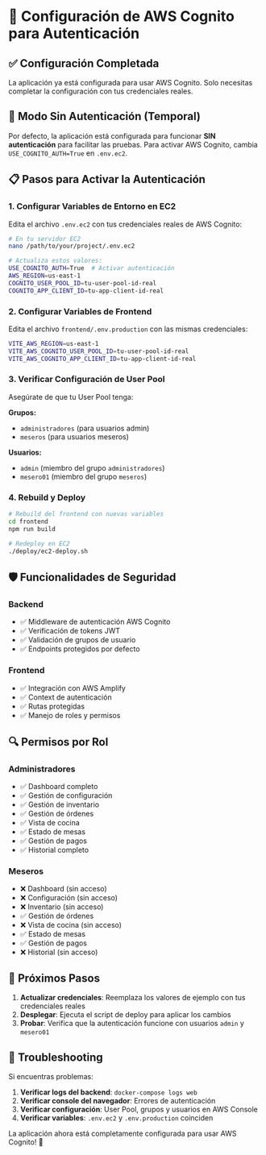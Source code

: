 # 🔐 Configuración de AWS Cognito para Autenticación

## ✅ Configuración Completada

La aplicación ya está configurada para usar AWS Cognito. Solo necesitas completar la configuración con tus credenciales reales.

## 🔄 Modo Sin Autenticación (Temporal)

Por defecto, la aplicación está configurada para funcionar **SIN autenticación** para facilitar las pruebas. Para activar AWS Cognito, cambia `USE_COGNITO_AUTH=True` en `.env.ec2`.

## 📋 Pasos para Activar la Autenticación

### 1. Configurar Variables de Entorno en EC2

Edita el archivo `.env.ec2` con tus credenciales reales de AWS Cognito:

```bash
# En tu servidor EC2
nano /path/to/your/project/.env.ec2

# Actualiza estos valores:
USE_COGNITO_AUTH=True  # Activar autenticación
AWS_REGION=us-east-1
COGNITO_USER_POOL_ID=tu-user-pool-id-real
COGNITO_APP_CLIENT_ID=tu-app-client-id-real
```

### 2. Configurar Variables de Frontend

Edita el archivo `frontend/.env.production` con las mismas credenciales:

```bash
VITE_AWS_REGION=us-east-1
VITE_AWS_COGNITO_USER_POOL_ID=tu-user-pool-id-real
VITE_AWS_COGNITO_APP_CLIENT_ID=tu-app-client-id-real
```

### 3. Verificar Configuración de User Pool

Asegúrate de que tu User Pool tenga:

**Grupos:**
- `administradores` (para usuarios admin)
- `meseros` (para usuarios meseros)

**Usuarios:**
- `admin` (miembro del grupo `administradores`)
- `mesero01` (miembro del grupo `meseros`)

### 4. Rebuild y Deploy

```bash
# Rebuild del frontend con nuevas variables
cd frontend
npm run build

# Redeploy en EC2
./deploy/ec2-deploy.sh
```

## 🛡️ Funcionalidades de Seguridad

### Backend
- ✅ Middleware de autenticación AWS Cognito
- ✅ Verificación de tokens JWT
- ✅ Validación de grupos de usuario
- ✅ Endpoints protegidos por defecto

### Frontend
- ✅ Integración con AWS Amplify
- ✅ Context de autenticación
- ✅ Rutas protegidas
- ✅ Manejo de roles y permisos

## 🔍 Permisos por Rol

### Administradores
- ✅ Dashboard completo
- ✅ Gestión de configuración
- ✅ Gestión de inventario
- ✅ Gestión de órdenes
- ✅ Vista de cocina
- ✅ Estado de mesas
- ✅ Gestión de pagos
- ✅ Historial completo

### Meseros
- ❌ Dashboard (sin acceso)
- ❌ Configuración (sin acceso)
- ❌ Inventario (sin acceso)
- ✅ Gestión de órdenes
- ❌ Vista de cocina (sin acceso)
- ✅ Estado de mesas
- ✅ Gestión de pagos
- ❌ Historial (sin acceso)

## 🚀 Próximos Pasos

1. **Actualizar credenciales**: Reemplaza los valores de ejemplo con tus credenciales reales
2. **Desplegar**: Ejecuta el script de deploy para aplicar los cambios
3. **Probar**: Verifica que la autenticación funcione con usuarios `admin` y `mesero01`

## 🔧 Troubleshooting

Si encuentras problemas:

1. **Verificar logs del backend**: `docker-compose logs web`
2. **Verificar console del navegador**: Errores de autenticación
3. **Verificar configuración**: User Pool, grupos y usuarios en AWS Console
4. **Verificar variables**: `.env.ec2` y `.env.production` coinciden

La aplicación ahora está completamente configurada para usar AWS Cognito! 🎉